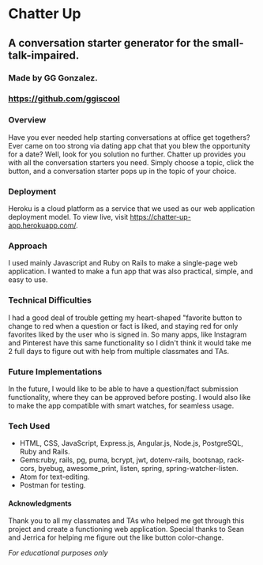 # Chatter Up
## A conversation starter generator for the small-talk-impaired.
### Made by GG Gonzalez.
### https://github.com/ggiscool



### Overview
  Have you ever needed help starting conversations at office get togethers? Ever came on too strong via dating app chat that you blew the opportunity for a date? Well, look for you solution no further. Chatter up provides you with all the conversation starters you need. Simply choose a topic, click the button, and a conversation starter pops up in the topic of your choice.

### Deployment
  Heroku is a cloud platform as a service that we used as our web application deployment model. To view live, visit https://chatter-up-app.herokuapp.com/.

### Approach
  I used mainly Javascript and Ruby on Rails to make a single-page web application. I wanted to make a fun app that was also practical, simple, and easy to use.

### Technical Difficulties
  I had a good deal of trouble getting my heart-shaped "favorite button to change to red when a question or fact is liked, and staying red for only favorites liked by the user who is signed in. So many apps, like Instagram and Pinterest have this same functionality so I didn't think it would take me 2 full days to figure out with help from multiple classmates and TAs.

### Future Implementations
  In the future, I would like to be able to have a question/fact submission functionality, where they can be approved before posting. I would also like to make the app compatible with smart watches, for seamless usage.

### Tech Used
  - HTML, CSS, JavaScript, Express.js, Angular.js, Node.js, PostgreSQL, Ruby and Rails.
  - Gems:ruby, rails, pg, puma, bcrypt, jwt, dotenv-rails, bootsnap, rack-cors, byebug, awesome_print, listen, spring, spring-watcher-listen.
  - Atom for text-editing.
  - Postman for testing.



#### Acknowledgments
  Thank you to all my classmates and TAs who helped me get through this project and create a functioning web application. Special thanks to Sean and Jerrica for helping me figure out the like button color-change.












*For educational purposes only*
